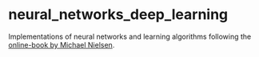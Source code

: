 # neural_networks_deep_learning
Implementations of neural networks and learning algorithms following the [online-book by Michael Nielsen](http://neuralnetworksanddeeplearning.com).
